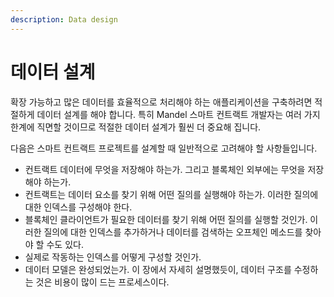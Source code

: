 ```yaml
---
description: Data design
---
```


# 데이터 설계

확장 가능하고 많은 데이터를 효율적으로 처리해야 하는 애플리케이션을 구축하려면 적절하게 데이터 설계를 해야 합니다. 특히 Mandel 스마트 컨트랙트 개발자는 여러 가지 한계에 직면할 것이므로 적절한 데이터 설계가 훨씬 더 중요해 집니다.

다음은 스마트 컨트랙트 프로젝트를 설계할 때 일반적으로 고려해야 할 사항들입니다.

* 컨트랙트 데이터에 무엇을 저장해야 하는가. 그리고 블록체인 외부에는 무엇을 저장해야 하는가.
* 컨트랙트는 데이터 요소를 찾기 위해 어떤 질의를 실행해야 하는가. 이러한 질의에 대한 인덱스를 구성해야 한다.
* 블록체인 클라이언트가 필요한 데이터를 찾기 위해 어떤 질의를 실행할 것인가. 이러한 질의에 대한 인덱스를 추가하거나 데이터를 검색하는 오프체인 메소드를 찾아야 할 수도 있다.&#x20;
* 실제로 작동하는 인덱스를 어떻게 구성할 것인가.&#x20;
* 데이터 모델은 완성되었는가. 이 장에서 자세히 설명했듯이, 데이터 구조를 수정하는 것은 비용이 많이 드는 프로세스이다.
